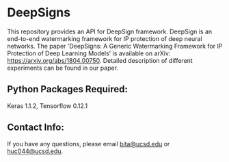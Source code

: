 # DeepSigns

This repository provides an API for DeepSign framework. DeepSign is an end-to-end watermarking framework for IP protection of deep neural networks. The paper 'DeepSigns: A Generic Watermarking Framework for IP Protection of Deep Learning Models' is available on arXiv: https://arxiv.org/abs/1804.00750. Detailed description of different experiments can be found in our paper.

## Python Packages Required:
Keras 1.1.2, Tensorflow 0.12.1

## Contact Info:
If you have any questions, please email bita@ucsd.edu or huc044@ucsd.edu.
